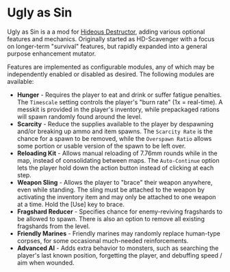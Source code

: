 # Ugly as Sin

Ugly as Sin is a a mod for [Hideous Destructor](https://github.com/MatthewTheGlutton/HideousDestructor), adding various optional features and mechanics. Originally started as HD-Scavenger with a focus on longer-term "survival" features, but rapidly expanded into a general purpose enhancement mutator.

Features are implemented as configurable modules, any of which may be independently enabled or disabled as desired. The following modules are available:

* **Hunger** - Requires the player to eat and drink or suffer fatigue penalties. The `Timescale` setting controls the player's "burn rate" (1x = real-time). A messkit is provided in the player's inventory, while prepackaged rations will spawn randomly found around the level.
* **Scarcity** - Reduce the supplies available to the player by despawning and/or breaking up ammo and item spawns. The `Scarcity Rate` is the chance for a spawn to be removed, while the `Overspawn Ratio` allows some portion or usable version of the spawn to be left over.
* **Reloading Kit** - Allows manual reloading of 7.76mm rounds while in the map, instead of consolidating between maps. The `Auto-Continue` option lets the player hold down the action button instead of clicking at each step.
* **Weapon Sling** - Allows the player to "brace" their weapon anywhere, even while standing. The sling must be attached to the weapon by activating the inventory item and may only be attached to one weapon at a time. Hold the [Use] key to brace.
* **Fragshard Reducer** - Specifies chance for enemy-reviving fragshards to be allowed to spawn. There is also an option to remove all existing fragshards from the level.
* **Friendly Marines** - Friendly marines may randomly replace human-type corpses, for some occasional much-needed reinforcements.
* **Advanced AI** - Adds extra behavior to monsters, such as searching the player's last known position, forgetting the player, and debuffing speed / aim when wounded.
